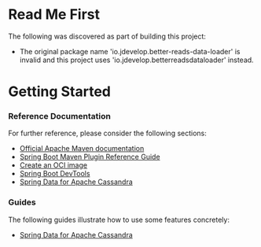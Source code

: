 # Read Me First
The following was discovered as part of building this project:

* The original package name 'io.jdevelop.better-reads-data-loader' is invalid and this project uses 'io.jdevelop.betterreadsdataloader' instead.

# Getting Started

### Reference Documentation
For further reference, please consider the following sections:

* [Official Apache Maven documentation](https://maven.apache.org/guides/index.html)
* [Spring Boot Maven Plugin Reference Guide](https://docs.spring.io/spring-boot/docs/2.6.7/maven-plugin/reference/html/)
* [Create an OCI image](https://docs.spring.io/spring-boot/docs/2.6.7/maven-plugin/reference/html/#build-image)
* [Spring Boot DevTools](https://docs.spring.io/spring-boot/docs/2.6.7/reference/htmlsingle/#using-boot-devtools)
* [Spring Data for Apache Cassandra](https://docs.spring.io/spring-boot/docs/2.6.7/reference/htmlsingle/#boot-features-cassandra)

### Guides
The following guides illustrate how to use some features concretely:

* [Spring Data for Apache Cassandra](https://spring.io/guides/gs/accessing-data-cassandra/)

